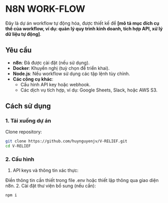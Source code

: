 # N8N WORK-FLOW

Đây là dự án workflow tự động hóa, được thiết kế để **[mô tả mục đích cụ thể của workflow, ví dụ: quản lý quy trình kinh doanh, tích hợp API, xử lý dữ liệu tự động]**.

## Yêu cầu

- **n8n**: Đã được cài đặt (nếu sử dụng).
- **Docker**: Khuyến nghị (tuỳ chọn để triển khai).
- **Node.js**: Nếu workflow sử dụng các tập lệnh tùy chỉnh.
- **Các công cụ khác**: 
  - Cấu hình API key hoặc webhook.
  - Các dịch vụ tích hợp, ví dụ: Google Sheets, Slack, hoặc AWS S3.

## Cách sử dụng

### 1. Tải xuống dự án

Clone repository:
```bash
git clone https://github.com/huynguyenjv/V-RELIEF.git
cd V-RELIEF
```
### 2. Cấu hình
1. API keys và thông tin xác thực:

Điền thông tin cần thiết trong file .env hoặc thiết lập thông qua giao diện n8n.
2. Cài đặt thư viện bổ sung (nếu cần):
```bash
npm i
```
